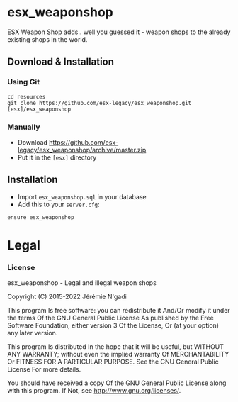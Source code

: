 # esx_weaponshop

ESX Weapon Shop adds.. well you guessed it - weapon shops to the already existing shops in the world.

## Download & Installation

### Using Git
```
cd resources
git clone https://github.com/esx-legacy/esx_weaponshop.git [esx]/esx_weaponshop
```

### Manually
- Download https://github.com/esx-legacy/esx_weaponshop/archive/master.zip
- Put it in the `[esx]` directory

## Installation
- Import `esx_weaponshop.sql` in your database
- Add this to your `server.cfg`:

```
ensure esx_weaponshop
```

# Legal
### License
esx_weaponshop - Legal and illegal weapon shops

Copyright (C) 2015-2022 Jérémie N'gadi

This program Is free software: you can redistribute it And/Or modify it under the terms Of the GNU General Public License As published by the Free Software Foundation, either version 3 Of the License, Or (at your option) any later version.

This program Is distributed In the hope that it will be useful, but WITHOUT ANY WARRANTY; without even the implied warranty Of MERCHANTABILITY Or FITNESS FOR A PARTICULAR PURPOSE. See the GNU General Public License For more details.

You should have received a copy Of the GNU General Public License along with this program. If Not, see http://www.gnu.org/licenses/.
